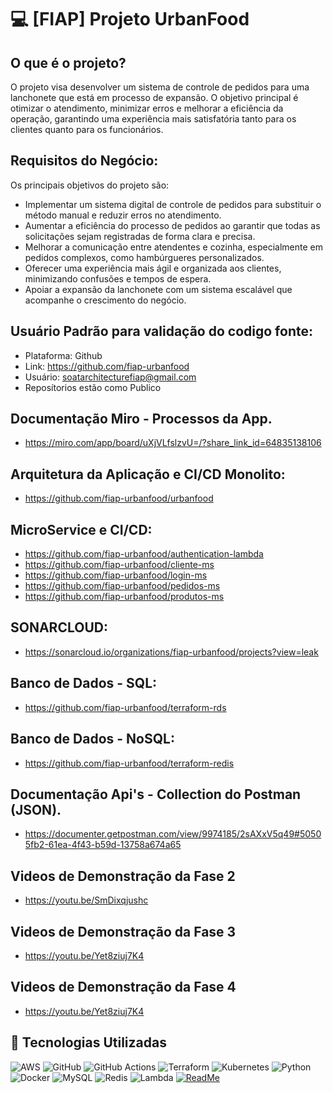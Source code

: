 # 💻 [FIAP] Projeto UrbanFood

## O que é o projeto?
O projeto visa desenvolver um sistema de controle de pedidos para uma lanchonete que está em processo de expansão. 
O objetivo principal é otimizar o atendimento, minimizar erros e melhorar a eficiência da operação, garantindo uma experiência mais satisfatória tanto para os clientes quanto para os funcionários.

## Requisitos do Negócio:

Os principais objetivos do projeto são:
 - Implementar um sistema digital de controle de pedidos para substituir o método manual e reduzir erros no atendimento.
 - Aumentar a eficiência do processo de pedidos ao garantir que todas as solicitações sejam registradas de forma clara e precisa.
 - Melhorar a comunicação entre atendentes e cozinha, especialmente em pedidos complexos, como hambúrgueres personalizados.
 - Oferecer uma experiência mais ágil e organizada aos clientes, minimizando confusões e tempos de espera.
 - Apoiar a expansão da lanchonete com um sistema escalável que acompanhe o crescimento do negócio.

## Usuário Padrão para validação do codigo fonte:

 - Plataforma: Github
 - Link: https://github.com/fiap-urbanfood
 - Usuário: soatarchitecturefiap@gmail.com
 - Reposítorios estão como Publico

## Documentação Miro - Processos da App.
 - https://miro.com/app/board/uXjVLfslzvU=/?share_link_id=64835138106

## Arquitetura da Aplicação e CI/CD Monolito:
 - https://github.com/fiap-urbanfood/urbanfood

## MicroService e CI/CD:
 - https://github.com/fiap-urbanfood/authentication-lambda
 - https://github.com/fiap-urbanfood/cliente-ms
 - https://github.com/fiap-urbanfood/login-ms
 - https://github.com/fiap-urbanfood/pedidos-ms
 - https://github.com/fiap-urbanfood/produtos-ms

## SONARCLOUD:
 - https://sonarcloud.io/organizations/fiap-urbanfood/projects?view=leak

## Banco de Dados - SQL:
 - https://github.com/fiap-urbanfood/terraform-rds

## Banco de Dados - NoSQL:
 - https://github.com/fiap-urbanfood/terraform-redis

## Documentação Api's - Collection do Postman (JSON). 
 - https://documenter.getpostman.com/view/9974185/2sAXxV5q49#50505fb2-61ea-4f43-b59d-13758a674a65

## Videos de Demonstração da Fase 2
 - https://youtu.be/SmDixqjushc

## Videos de Demonstração da Fase 3
 - https://youtu.be/Yet8ziuj7K4

## Videos de Demonstração da Fase 4
 - https://youtu.be/Yet8ziuj7K4

## 📎 Tecnologias Utilizadas

![AWS](https://img.shields.io/badge/AWS-%23FF9900.svg?style=for-the-badge&logo=amazon-aws&logoColor=white)
![GitHub](https://img.shields.io/badge/github-%23121011.svg?style=for-the-badge&logo=github&logoColor=white)
![GitHub Actions](https://img.shields.io/badge/github%20actions-%232671E5.svg?style=for-the-badge&logo=githubactions&logoColor=white)
![Terraform](https://img.shields.io/badge/terraform-%235835CC.svg?style=for-the-badge&logo=terraform&logoColor=white)
![Kubernetes](https://img.shields.io/badge/kubernetes-%23326ce5.svg?style=for-the-badge&logo=kubernetes&logoColor=white)
![Python](https://img.shields.io/badge/python-3670A0?style=for-the-badge&logo=python&logoColor=ffdd54)
![Docker](https://img.shields.io/badge/docker-%230db7ed.svg?style=for-the-badge&logo=docker&logoColor=white)
![MySQL](https://img.shields.io/badge/mysql-4479A1.svg?style=for-the-badge&logo=mysql&logoColor=white)
![Redis](https://img.shields.io/badge/redis-%23DD0031.svg?style=for-the-badge&logo=redis&logoColor=white)
![Lambda](https://img.shields.io/badge/-AWS%20Lambda-FF9900?style=flat-square&logo=AWS%20Lambda&logoColor=white)
[![ReadMe](https://img.shields.io/badge/ReadMe-018EF5?logo=readme&logoColor=white)](#)
